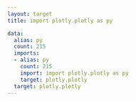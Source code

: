 ```yaml
---
layout: target
title: import plotly.plotly as py

data:
  alias: py
  count: 215
  imports:
  - alias: py
    count: 215
    import: import plotly.plotly as py
    target: plotly.plotly
  target: plotly.plotly
---
```

